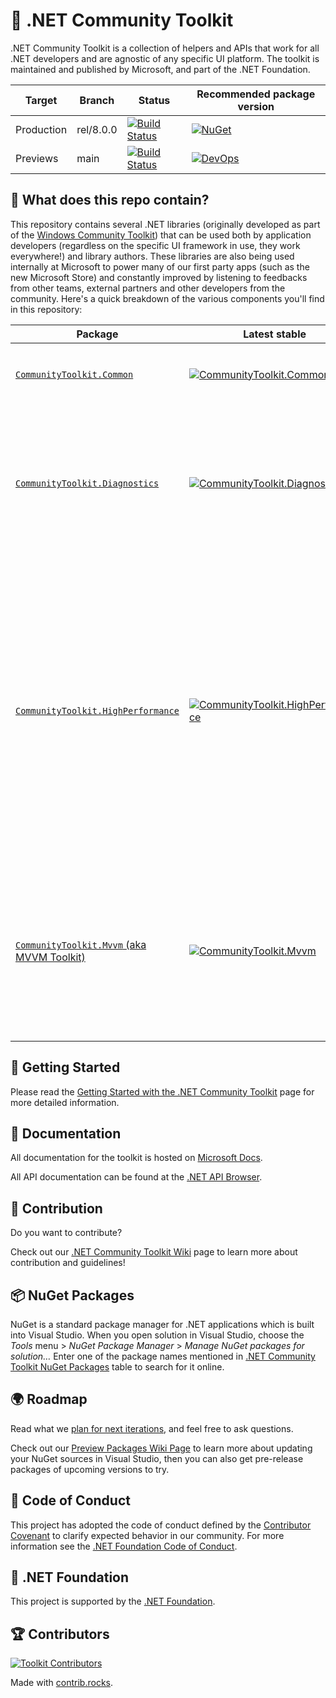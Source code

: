 # 🧰 .NET Community Toolkit

.NET Community Toolkit is a collection of helpers and APIs that work for all .NET developers and are agnostic of any specific UI platform. The toolkit is maintained and published by Microsoft, and part of the .NET Foundation.

| Target | Branch | Status | Recommended package version |
| ------ | ------ | ------ | ------ |
| Production | rel/8.0.0 | [![Build Status](https://dev.azure.com/dotnet/CommunityToolkit/_apis/build/status/CommunityToolkit.dotnet?branchName=rel/8.0.0)](https://dev.azure.com/dotnet/CommunityToolkit/_build/latest?definitionId=180&branchName=rel/8.0.0) | [![NuGet](https://img.shields.io/nuget/v/CommunityToolkit.Common.svg)](https://www.nuget.org/profiles/Microsoft.Toolkit) |
| Previews | main | [![Build Status](https://dev.azure.com/dotnet/CommunityToolkit/_apis/build/status/CommunityToolkit.dotnet?branchName=main)](https://dev.azure.com/dotnet/CommunityToolkit/_build/latest?definitionId=180) | [![DevOps](https://vsrm.dev.azure.com/dotnet/_apis/public/Release/badge/696bc9fd-f160-4e97-a1bd-7cbbb3b58f66/9/26)](https://dev.azure.com/dotnet/CommunityToolkit/_packaging?_a=feed&feed=CommunityToolkit-MainLatest) |

## 👀 What does this repo contain?

This repository contains several .NET libraries (originally developed as part of the [Windows Community Toolkit](https://github.com/CommunityToolkit/WindowsCommunityToolkit)) that can be used both by application developers (regardless on the specific UI framework in use, they work everywhere!) and library authors. These libraries are also being used internally at Microsoft to power many of our first party apps (such as the new Microsoft Store) and constantly improved by listening to feedbacks from other teams, external partners and other developers from the community. Here's a quick breakdown of the various components you'll find in this repository:

Package | Latest stable | Latest Preview | Description
---------|---------------|---------------|------------
[`CommunityToolkit.Common`](https://docs.microsoft.com/dotnet/api/?term=communitytoolkit.common) | [![CommunityToolkit.Common](https://img.shields.io/nuget/v/CommunityToolkit.Common)](https://nuget.org/packages/CommunityToolkit.Common/) | [![CommunityToolkit.Common](https://img.shields.io/nuget/vpre/CommunityToolkit.Common)](https://nuget.org/packages/CommunityToolkit.Common/absoluteLatest) | A set of helper APIs shared with other `CommunityToolkit` libraries.
[`CommunityToolkit.Diagnostics`](https://docs.microsoft.com/windows/communitytoolkit/diagnostics/introduction) | [![CommunityToolkit.Diagnostics](https://img.shields.io/nuget/v/CommunityToolkit.Diagnostics)](https://nuget.org/packages/CommunityToolkit.Diagnostics/) | [![CommunityToolkit.Diagnostics](https://img.shields.io/nuget/vpre/CommunityToolkit.Diagnostics)](https://nuget.org/packages/CommunityToolkit.Diagnostics/absoluteLatest) | A set of helper APIs (specifically, [`Guard`](https://docs.microsoft.com/windows/communitytoolkit/developer-tools/guard) and [`ThrowHelper`](https://docs.microsoft.com/windows/communitytoolkit/developer-tools/throwhelper)) that can be used for cleaner, more efficient and less error-prone argument validation and error checking.
[`CommunityToolkit.HighPerformance`](https://docs.microsoft.com/windows/communitytoolkit/high-performance/introduction) | [![CommunityToolkit.HighPerformance](https://img.shields.io/nuget/v/CommunityToolkit.HighPerformance)](https://nuget.org/packages/CommunityToolkit.HighPerformance/) | [![CommunityToolkit.HighPerformance](https://img.shields.io/nuget/vpre/CommunityToolkit.HighPerformance)](https://nuget.org/packages/CommunityToolkit.HighPerformance/absoluteLatest) | A collection of helpers for working in high-performance scenarios. It includes APIs such as [pooled buffer helpers](https://docs.microsoft.com/windows/communitytoolkit/high-performance/memoryowner), a fast [string pool](https://docs.microsoft.com/windows/communitytoolkit/high-performance/stringpool) type, a 2D variant of `Memory<T>` and `Span<T>` ([`Memory2D<T>`](https://docs.microsoft.com/windows/communitytoolkit/high-performance/memory2d) and [`Span2D<T>`](https://docs.microsoft.com/windows/communitytoolkit/high-performance/span2d)) also supporting discontiguous regions, helpers for bit shift operations (such as [`BitHelper`](https://docs.microsoft.com/windows/communitytoolkit/high-performance/span2d), also used in [Paint.NET](https://getpaint.net)), and more.
[`CommunityToolkit.Mvvm` (aka MVVM Toolkit)](https://aka.ms/mvvmtoolkit/docs) | [![CommunityToolkit.Mvvm](https://img.shields.io/nuget/v/CommunityToolkit.Mvvm)](https://nuget.org/packages/CommunityToolkit.Mvvm/) | [![CommunityToolkit.Mvvm](https://img.shields.io/nuget/vpre/CommunityToolkit.Mvvm)](https://nuget.org/packages/CommunityToolkit.Mvvm/absoluteLatest) | A fast, modular, platform-agnostic MVVM library, which is the official successor of `MvvmLight`. It's used extensively in the Microsoft Store and other first party apps. [The sample app repository is here](https://aka.ms/mvvmtoolkit/samples).

## 🙌 Getting Started

Please read the [Getting Started with the .NET Community Toolkit](https://docs.microsoft.com/windows/communitytoolkit/getting-started) page for more detailed information.

## 📃 Documentation

All documentation for the toolkit is hosted on [Microsoft Docs](https://docs.microsoft.com/dotnet/communitytoolkit/).

All API documentation can be found at the [.NET API Browser](https://docs.microsoft.com/dotnet/api/?view=win-comm-toolkit-dotnet-stable).

## 🚀 Contribution

Do you want to contribute?

Check out our [.NET Community Toolkit Wiki](https://aka.ms/wct/wiki) page to learn more about contribution and guidelines!

## 📦 NuGet Packages

NuGet is a standard package manager for .NET applications which is built into Visual Studio. When you open solution in Visual Studio, choose the *Tools* menu > *NuGet Package Manager* > *Manage NuGet packages for solution…* Enter one of the package names mentioned in [.NET Community Toolkit NuGet Packages](https://docs.microsoft.com/windows/communitytoolkit/nuget-packages) table to search for it online.

## 🌍 Roadmap

Read what we [plan for next iterations](https://github.com/CommunityToolkit/dotnet/milestones), and feel free to ask questions.

Check out our [Preview Packages Wiki Page](https://github.com/CommunityToolkit/dotnet/wiki/Preview-Packages) to learn more about updating your NuGet sources in Visual Studio, then you can also get pre-release packages of upcoming versions to try.

## 📄 Code of Conduct

This project has adopted the code of conduct defined by the [Contributor Covenant](http://contributor-covenant.org/) to clarify expected behavior in our community.
For more information see the [.NET Foundation Code of Conduct](CODE_OF_CONDUCT.md).

## 🏢 .NET Foundation

This project is supported by the [.NET Foundation](http://dotnetfoundation.org).

## 🏆 Contributors

[![Toolkit Contributors](https://contrib.rocks/image?repo=CommunityToolkit/dotnet)](https://github.com/CommunityToolkit/dotnet/graphs/contributors)

Made with [contrib.rocks](https://contrib.rocks).
